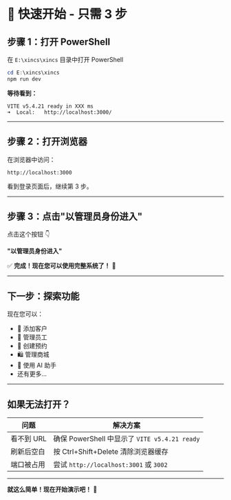 # 🚀 **快速开始 - 只需 3 步**

## **步骤 1：打开 PowerShell**

在 `E:\xincs\xincs` 目录中打开 PowerShell

```powershell
cd E:\xincs\xincs
npm run dev
```

**等待看到：**
```
VITE v5.4.21 ready in XXX ms
➜  Local:   http://localhost:3000/
```

---

## **步骤 2：打开浏览器**

在浏览器中访问：
```
http://localhost:3000
```

看到登录页面后，继续第 3 步。

---

## **步骤 3：点击"以管理员身份进入"**

点击这个按钮 👇

**"以管理员身份进入"**

✅ **完成！现在您可以使用完整系统了！** 🎉

---

## **下一步：探索功能**

现在您可以：
- 👥 添加客户
- 👔 管理员工
- 📅 创建预约
- 🛍️ 管理商城
- 🤖 使用 AI 助手
- 还有更多...

---

## **如果无法打开？**

| 问题 | 解决方案 |
|------|--------|
| 看不到 URL | 确保 PowerShell 中显示了 `VITE v5.4.21 ready` |
| 刷新后空白 | 按 Ctrl+Shift+Delete 清除浏览器缓存 |
| 端口被占用 | 尝试 `http://localhost:3001` 或 `3002` |

---

**就这么简单！现在开始演示吧！** 🎯
